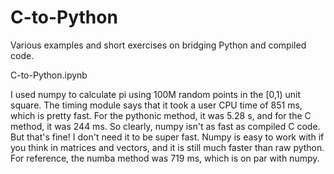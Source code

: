 # C-to-Python

Various examples and short exercises on bridging Python and compiled code.

C-to-Python.ipynb

I used numpy to calculate pi using 100M random points in the [0,1) unit square. The timing module says that it took a user CPU time of 851 ms, which is pretty fast. For the pythonic method, it was 5.28 s, and for the C method, it was 244 ms. So clearly, numpy isn't as fast as compiled C code. But that's fine! I don't need it to be super fast. Numpy is easy to work with if you think in matrices and vectors, and it is still much faster than raw python. For reference, the numba method was 719 ms, which is on par with numpy.